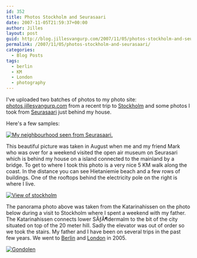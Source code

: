 ```yaml
---
id: 352
title: Photos Stockholm and Seurasaari
date: 2007-11-05T21:59:37+00:00
author: Jilles
layout: post
guid: http://blog.jillesvangurp.com/2007/11/05/photos-stockholm-and-seurasaari/
permalink: /2007/11/05/photos-stockholm-and-seurasaari/
categories:
  - Blog Posts
tags:
  - berlin
  - KM
  - London
  - photography
---
```

I've uploaded two batches of photos to my photo site: <a href="http://photos.jillesvangurp.com">photos.jillesvangurp.com</a> from a recent trip to <a href="http://photos.jillesvangurp.com/Album/2007/2007-10%20-%20Stockholm/index.html">Stockholm</a> and some photos I took from <a href="http://photos.jillesvangurp.com/Album/2007/2007-08%20-%20Seurasaari/index.html">Seurasaari</a> just behind my house.

Here's a few samples:

<a href="http://photos.jillesvangurp.com/Album/2007/2007-08%20-%20Seurasaari/IMG_2340.jpg"><img src="http://photos.jillesvangurp.com/Album/2007/2007-08%20-%20Seurasaari/IMG_2340.jpg" alt="My neighbourhood seen from Seurasaari." /></a>

This beautiful picture was taken in August when me and my friend Mark who was over for a weekend visited the open air museum on Seurasari which is behind my house on a island connected to the mainland by a bridge. To get to where I took this photo is a very nice 5 KM walk along the coast. In the distance you can see Hietaniemie beach and a few rows of buildings. One of the rooftops behind the electricity pole on the right is where I live.

<a href="http://photos.jillesvangurp.com/Album/2007/2007-10%20-%20Stockholm/IMG_2381c.jpg"><img src="http://photos.jillesvangurp.com/Album/2007/2007-10%20-%20Stockholm/IMG_2381c.jpg" alt="View of stockholm" /></a>

The panorama photo above was taken from the Katarinahissen on the photo below during a visit to Stockholm where I spent a weekend with my father. The Katarinahissen connects lower SÃƒÂ¶dermalm to the bit of the city situated on top of the 20 meter hill. Sadly the elevator was out of order so we took the stairs. My father and I have been on several trips in the past few years. We went to <a href="http://photos.jillesvangurp.com/Album/2005/2005%20I%20Berlin/index.html">Berlin</a> and <a href="http://photos.jillesvangurp.com/Album/2005/2005%20IV%20London/index.html">London</a> in 2005.

<a href="http://photos.jillesvangurp.com/Album/2007/2007-10%20-%20Stockholm/IMG_2390.jpg"><img src="http://photos.jillesvangurp.com/Album/2007/2007-10%20-%20Stockholm/IMG_2390.jpg" alt="Gondolen" /></a>